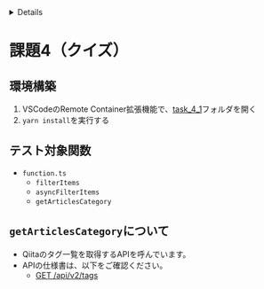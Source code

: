 <!-- START doctoc generated TOC please keep comment here to allow auto update -->
<!-- DON'T EDIT THIS SECTION, INSTEAD RE-RUN doctoc TO UPDATE -->
<details>
<summary>Details</summary>

- [課題4（クイズ）](#%E8%AA%B2%E9%A1%8C4%E3%82%AF%E3%82%A4%E3%82%BA)
  - [環境構築](#%E7%92%B0%E5%A2%83%E6%A7%8B%E7%AF%89)
  - [テスト対象関数](#%E3%83%86%E3%82%B9%E3%83%88%E5%AF%BE%E8%B1%A1%E9%96%A2%E6%95%B0)
  - [`getArticlesCategory`について](#getarticlescategory%E3%81%AB%E3%81%A4%E3%81%84%E3%81%A6)

</details>
<!-- END doctoc generated TOC please keep comment here to allow auto update -->

# 課題4（クイズ）

## 環境構築

1. VSCodeのRemote Container拡張機能で、[task_4_1](../task_4_1)フォルダを開く
2. `yarn install`を実行する

## テスト対象関数

- `function.ts`
  - `filterItems`
  - `asyncFilterItems`
  - `getArticlesCategory`

## `getArticlesCategory`について

- Qiitaのタグ一覧を取得するAPIを呼んでいます。
- APIの仕様書は、以下をご確認ください。
  - [GET /api/v2/tags](https://qiita.com/api/v2/docs#get-apiv2tags)